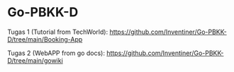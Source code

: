 # Go-PBKK-D

Tugas 1 (Tutorial from TechWorld): 
https://github.com/Inventiner/Go-PBKK-D/tree/main/Booking-App

Tugas 2 (WebAPP from go docs):
https://github.com/Inventiner/Go-PBKK-D/tree/main/gowiki